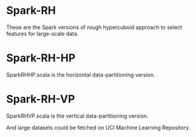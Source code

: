 # Spark-RH
These are the Spark versions of rough hypercuboid approach to select features for large-scale data.

# Spark-RH-HP
SparkRHHP.scala is the horizontal data-partitioning version.

# Spark-RH-VP
SparkRHVP.scala is the vertical data-partitioning version.

And large datasets could be fetched on UCI Machine Learning Repository.
